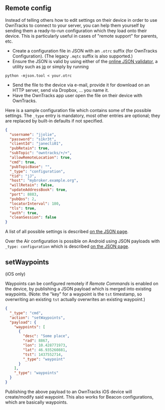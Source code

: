 ## Remote config

Instead of telling others how to edit settings on their device in order to use OwnTracks to connect to your server, you can help them yourself by sending them a ready-to-run configuration which they load onto their device. This is particularly useful in cases of "remote support" for parents, etc.

* Create a configuration file in JSON with an `.otrc` suffix (for OwnTracks Configuration). (The legacy `.mqtc` suffix is also supported.)
* Ensure the JSON is valid by using either of the [online JSON validator](http://jsonlint.com), a utility such as [jq](http://stedolan.github.io/jq/) or simply by running

```
python -mjson.tool < your.otrc
```
* Send the file to the device via e-mail, provide it for download on an HTTP server, send via Dropbox, ... you name it.
* Have the OwnTracks app user open the file on their device with OwnTracks.

Here is a sample configuration file which contains some of the possible settings.
 The `_type`
entry is mandatory, most other entries are optional; they are replaced by built-in
defaults if not specified.

```json
{
  "username": "jjolie",
  "password": "s1kr3t",
  "clientId": "janecli01",
  "pubRetain": true,
  "subTopic": "owntracks/+/+",
  "allowRemoteLocation": true,
  "cmd": true,
  "pubTopicBase": "",
  "_type": "configuration",
  "tid": "jJ",
  "host": "mybroker.example.org",
  "willRetain": false,
  "updateAddressBook": true,
  "port": 8883,
  "pubQos": 2,
  "locatorInterval": 180,
  "tls": true,
  "auth": true,
  "cleanSession": false
}
```

A list of all possible settings is described [on the JSON page](../tech/json.md).

Over the Air configuration is possible on Android using JSON payloads with `_type: configuration` which is described [on the JSON page](../tech/json.md).

## setWaypoints

(iOS only)

Waypoints can be configured remotely if _Remote Commands_ is enabled on the device, by publishing a JSON payload which is merged into existing waypoints. (Note: the "key" for a waypoint is the `tst` timestamp, so overwriting an existing `tst` actually overwrites an existing waypoint.)

```json
{
  "_type": "cmd",
  "action": "setWaypoints",
  "payload": {
    "waypoints": [
      {
        "desc": "Some place",
        "rad": 8867,
        "lon": 10.428771973,
        "lat": 46.935260881,
        "tst": 1437552714,
        "_type": "waypoint"
      }
    ],
    "_type": "waypoints"
  }
}
```

Publishing the above payload to an OwnTracks iOS device will create/modify said waypoint. This also works for Beacon configurations, which are basically waypoints.
